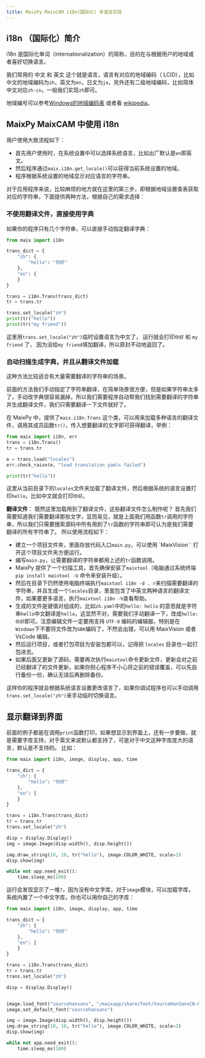 ```yaml
---
title: MaixPy MaixCAM i18n(国际化) 多语言实现
---
```




## i18n （国际化）简介

i18n 是国际化单词（internationalization）的简称，目的在与根据用户的地域或者喜好切换语言。

我们常用的 中文 和 英文 这个就是语言，语言有对应的地域编码（ LCID），比如中文的地域编码为`zh`，英文为`en`，日文为`ja`，另外还有二级地域编码，比如简体中文对应`zh-cn`，一般我们实现`zh`即可。

地域编号可以参考[Windows的地域编码表](https://www.science.co.il/language/Locale-codes.php) 或者看 [wikipedia](https://en.wikipedia.org/wiki/Language_localisation)。


## MaixPy MaixCAM 中使用 i18n

用户使用大致流程如下：
* 首先用户使用时，在系统设置中可以选择系统语言，比如出厂默认是`en`即英文。
* 然后程序通过`maix.i18n.get_locale()`可以获得当前系统设置的地域。
* 程序根据系统设置的地域显示对应语言的字符串。

对于应用程序来说，比较麻烦的地方就在这里的第三步，即根据地域设置查表获取对应的字符串，下面提供两种方法，根据自己的需求选择：

### 不使用翻译文件，直接使用字典

如果你的程序只有几个字符串，可以直接手动指定翻译字典：

```python
from maix import i18n

trans_dict = {
    "zh": {
        "hello": "你好"
    },
    "en": {
    }
}

trans = i18n.Trans(trans_dict)
tr = trans.tr

trans.set_locale("zh")
print(tr("hello"))
print(tr("my friend"))
```

这里用`trans.set_locale("zh")`临时设置语言为中文了， 运行就会打印`你好` 和 `my friend` 了， 因为没给`my friend`填加翻译，所以原封不动地返回了。


### 自动扫描生成字典，并且从翻译文件加载

这种方法比较适合有大量需要翻译的字符串的场景。

前面的方法我们手动指定了字符串翻译，在简单场景很方便，但是如果字符串太多了，手动改字典很容易漏掉，所以我们需要程序自动帮我们找到需要翻译的字符串并生成翻译文件，我们只需要翻译一下文件就好了。


在 MaixPy 中，提供了`maix.i18n.Trans` 这个类，可以用来加载多种语言的翻译文件，调用其成员函数`tr()`，传入想要翻译的文字即可获得翻译，举例：
```python
from maix import i18n, err
trans = i18n.Trans()
tr = trans.tr

e = trans.load("locales")
err.check_raise(e, "load translation yamls failed")

print(tr("hello"))
```

这里从当前目录下的`locales`文件夹加载了翻译文件，然后根据系统的语言设置打印`hello`，比如中文就会打印`你好`。

**翻译文件**： 既然这里加载用到了翻译文件，这些翻译文件怎么制作呢？
首先我们需要知道我们需要翻译那些文字，显而易见，就是上面我们用函数`tr`调用的字符串，所以我们只需要搜索源码中所有用到了`tr`函数的字符串即可认为是我们需要翻译的所有字符串了。
所以使用流程如下：
* 建立一个项目文件夹，里面存放代码入口`main.py`，可以使用 `MaixVision`` 打开这个项目文件夹方便运行。
* 编写`main.py`，让需要翻译的字符串都用上述的`tr`函数调用。
* MaixPy 提供了一个扫描工具，首先确保安装了`maixtool`（电脑通过系统终端 `pip install maixtool -U` 命令来安装升级）。
* 然后在目录下仍然使用电脑终端执行`maixtool i18n -d . r`来扫描需要翻译的字符串，并且生成一个`locales`目录，里面包含了中英文两种语言的翻译文件，如果要更多语言，执行`maixtool i18n -h`查看帮助。
* 生成的文件是键值对组成的，比如`zh.yaml`中的`hello: hello` 的意思就是字符串`hello`中文翻译是`hello`，这显然不对，需要我们手动翻译一下，改成`hello: 你好`即可。注意编辑文件一定要用支持 `UTF-8` 编码的编辑器，特别是在`Windows`下不要将文件改为`GBK`编码了，不然会出错，可以用 MaixVision 或者 VsCode 编辑。
* 然后运行项目，或者打包项目为安装包都可以，记得把 `locales` 目录也一起打包进去。
* 如果后面又更新了源码，需要再次执行`maixtool`命令更新文件，更新会对之前已经翻译了的文件更新，如果你担心程序不小心将之前的错误覆盖，可以先自行备份一份，确认无误后再删除备份。

这样你的程序就会根据系统语言设置更改语言了，如果你调试程序也可以手动调用`trans.set_locale("zh")`来手动临时切换语言。



## 显示翻译到界面

前面的例子都是在调用`print`函数打印，如果想显示到界面上，还有一步要做，就是需要字库支持，对于英文来说默认都支持了，可是对于中文这种字库庞大的语言，默认是不支持的。
比如：
```python
from maix import i18n, image, display, app, time

trans_dict = {
    "zh": {
        "hello": "你好"
    },
    "en": {
    }
}

trans = i18n.Trans(trans_dict)
tr = trans.tr
trans.set_locale("zh")

disp = display.Display()
img = image.Image(disp.width(), disp.height())

img.draw_string(10, 10, tr("hello"), image.COLOR_WHITE, scale=2)
disp.show(img)

while not app.need_exit():
    time.sleep_ms(100)
```

运行会发现显示了一堆`?`，因为没有中文字库，对于`image`模块，可以加载字库，系统内置了一个中文字库，你也可以用你自己的字库：

```python
from maix import i18n, image, display, app, time

trans_dict = {
    "zh": {
        "hello": "你好"
    },
    "en": {
    }
}

trans = i18n.Trans(trans_dict)
tr = trans.tr
trans.set_locale("zh")

disp = display.Display()


image.load_font("sourcehansans", "/maixapp/share/font/SourceHanSansCN-Regular.otf", size = 24)
image.set_default_font("sourcehansans")

img = image.Image(disp.width(), disp.height())
img.draw_string(10, 10, tr("hello"), image.COLOR_WHITE, scale=2)
disp.show(img)

while not app.need_exit():
    time.sleep_ms(100)
```






